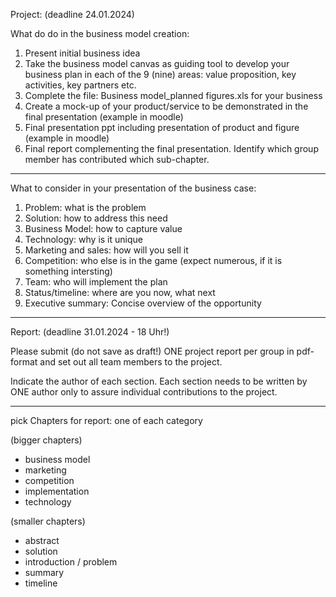 Project: (deadline 24.01.2024)

What do do in the business model creation:

1. Present initial business idea
2. Take the business model canvas as guiding tool to develop your business plan in each of the 9 (nine) areas: value proposition, key activities, key partners etc.
3. Complete the file: Business model_planned figures.xls for your business
4. Create a mock-up of your product/service to be demonstrated in the final presentation (example in moodle)
5. Final presentation ppt including presentation of product and figure (example in moodle)
6. Final report complementing the final presentation. Identify which group member has contributed which sub-chapter.
----------------------------------------
What to consider in your presentation of the business case:

1. Problem: what is the problem
2. Solution: how to address this need
3. Business Model: how to capture value
4. Technology: why is it unique
5. Marketing and sales: how will you sell it
6. Competition: who else is in the game (expect numerous, if it is something intersting)
7. Team: who will implement the plan
8. Status/timeline: where are you now, what next
9. Executive summary: Concise overview of the opportunity 
------------------------------------------------------------------------------------------------------------------------------------------------------------------------------------------------------------------------------------------------------------------------------------------------------------------------------------------------

Report: (deadline 31.01.2024 - 18 Uhr!)

Please submit (do not save as draft!)
ONE project report per group in pdf-format 
and set out all team members to the project.

Indicate the author of each section.
Each section needs to be written by ONE author 
only to assure individual contributions to the project.

-------------------------------
pick Chapters for report: one of each category

(bigger chapters)
- business model
- marketing
- competition
- implementation
- technology
  
(smaller chapters)
- abstract
- solution
- introduction / problem
- summary
- timeline

